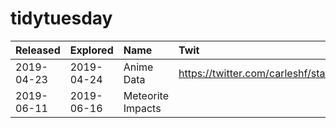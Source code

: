 # tidytuesday

| Released   | Explored   | Name              | Twit                                                    |
|:-----------|:-----------|:------------------|:--------------------------------------------------------|
| 2019-04-23 | 2019-04-24 | Anime Data        | https://twitter.com/carleshf/status/1121071440118321155 |
| 2019-06-11 | 2019-06-16 | Meteorite Impacts |